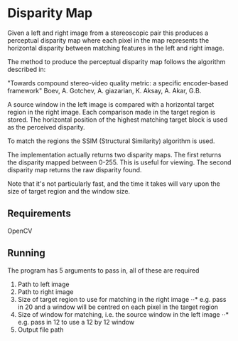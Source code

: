 # Disparity Map
Given a left and right image from a stereoscopic pair this produces a perceptual disparity map where each pixel in the map represents the horizontal disparity between matching features in the left and right image.

The method to produce the perceptual disparity map follows the algorithm described in:

"Towards compound stereo-video quality metric: a specific encoder-based framework"
Boev, A. Gotchev, A. giazarian, K. Aksay, A. Akar, G.B.

A source window in the left image is compared with a horizontal target region in the right image. 
Each comparison made in the target region is stored. The horizontal position of the highest matching target block is used as the perceived disparity.

To match the regions the SSIM (Structural Similarity) algorithm is used.

The implementation actually returns two disparity maps. The first returns the disparity mapped between 0-255. This is useful for viewing. The second disparity map returns the raw disparity found.

Note that it's not particularly fast, and the time it takes will vary upon the size of target region and the window size.

## Requirements
OpenCV

## Running
The program has 5 arguments to pass in, all of these are required

1. Path to left image
2. Path to right image
3. Size of target region to use for matching in the right image
⋅⋅* e.g. pass in 20 and a window will be centred on each pixel in the target region
3. Size of window for matching, i.e. the source window in the left image
⋅⋅* e.g. pass in 12 to use a 12 by 12 window
3. Output file path

